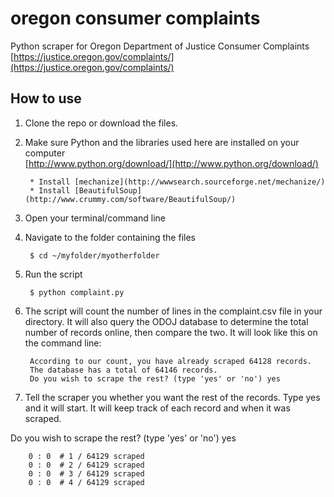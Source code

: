oregon consumer complaints
====

Python scraper for Oregon Department of Justice Consumer Complaints  
[https://justice.oregon.gov/complaints/](https://justice.oregon.gov/complaints/)


## How to use 

1. Clone the repo or download the files. 

2. Make sure Python and the libraries used here are installed on your computer  
[http://www.python.org/download/](http://www.python.org/download/)

		* Install [mechanize](http://wwwsearch.sourceforge.net/mechanize/)
		* Install [BeautifulSoup](http://www.crummy.com/software/BeautifulSoup/)

3. Open your terminal/command line

4. Navigate to the folder containing the files  

		$ cd ~/myfolder/myotherfolder

5. Run the script  

		$ python complaint.py

6. The script will count the number of lines in the complaint.csv file in your directory. It will also query the ODOJ database to determine the total number of records online, then compare the two. It will look like this on the command line:

		According to our count, you have already scraped 64128 records.
		The database has a total of 64146 records.
		Do you wish to scrape the rest? (type 'yes' or 'no') yes

7. Tell the scraper you whether you want the rest of the records. Type yes and it will start. It will keep track of each record and when it was scraped.

Do you wish to scrape the rest? (type 'yes' or 'no') yes

		0 : 0  # 1 / 64129 scraped
		0 : 0  # 2 / 64129 scraped
		0 : 0  # 3 / 64129 scraped
		0 : 0  # 4 / 64129 scraped
